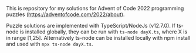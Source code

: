 This is repository for my solutions for Advent of Code 2022 programming puzzles (https://adventofcode.com/2022/about).

Puzzle solutions are implemented with TypeScript/NodeJs (v12.7.0). If ts-node is installed globally, they can be run with `ts-node dayX.ts`, where X is in range [1,25]. Alternatively ts-node can be installed locally with npm install and used with `npx ts-node dayX.ts`.
